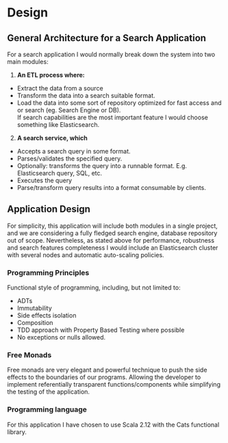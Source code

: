 # Design

## General Architecture for a Search Application

For a search application I would normally break down the system into two main modules:
1. **An ETL process where:**

* Extract the data from a source
* Transform the data into a search suitable format.
* Load the data into some sort of repository optimized for fast access and or search (eg. Search Engine or DB).  
If search capabilities are the most important feature I would choose something like Elasticsearch.

2. **A search service, which**

* Accepts a search query in some format.
* Parses/validates the specified query.
* Optionally: transforms the query into a runnable format. E.g. Elasticsearch query, SQL, etc.
* Executes the query
* Parse/transform query results into a format consumable by clients.


## Application Design

For simplicity, this application will include both modules in a single project, and we are considering a fully fledged 
search engine, database repository out of scope. Nevertheless, as stated above for performance, robustness and search 
features completeness I would include an Elasticsearch cluster with several nodes and automatic auto-scaling policies.

### Programming Principles
Functional style of programming, including, but not limited to:
- ADTs
- Immutability
- Side effects isolation
- Composition
- TDD approach with Property Based Testing where possible
- No exceptions or nulls allowed.

### Free Monads

Free monads are very elegant and powerful technique to push the side effects to the boundaries of our programs. 
Allowing the developer to implement referentially transparent functions/components while simplifying the testing of the application.


### Programming language
For this application I have chosen to use Scala 2.12 with the Cats functional library.
